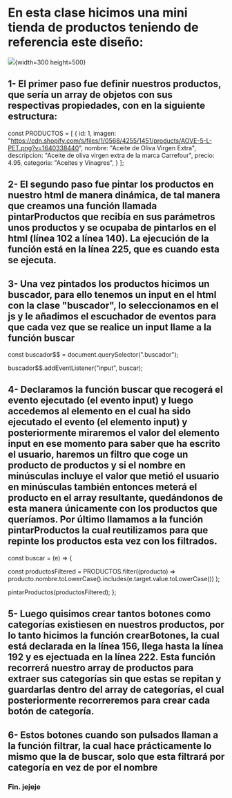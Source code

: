 # En esta clase hicimos una mini tienda de productos teniendo de referencia este diseño:

![]("./assets/imagen.jpg"){width=300 height=500}


## 1- El primer paso fue definir nuestros productos, que sería un array de objetos con sus respectivas propiedades, con en la siguiente estructura:

const PRODUCTOS = [
  {
    id: 1,
    imagen:
      "https://cdn.shopify.com/s/files/1/0568/4255/1451/products/AOVE-5-L-PET.png?v=1640338440",
    nombre: "Aceite de Oliva Virgen Extra",
    descripcion: "Aceite de oliva virgen extra de la marca Carrefour",
    precio: 4.95,
    categoria: "Aceites y Vinagres",
  }
];


## 2- El segundo paso fue pintar los productos en nuestro html de manera dinámica, de tal manera que creamos una función llamada pintarProductos que recibía en sus parámetros unos productos y se ocupaba de pintarlos en el html (línea 102 a línea 140). La ejecución de la función está en la línea 225, que es cuando esta se ejecuta.


## 3- Una vez pintados los productos hicimos un buscador, para ello tenemos un input en el html con la clase "buscador", lo seleccionamos en el js y le añadimos el escuchador de eventos para que cada vez que se realice un input llame a la función buscar

const buscador$$ = document.querySelector(".buscador");

buscador$$.addEventListener("input", buscar);


## 4- Declaramos la función buscar que recogerá el evento ejecutado (el evento input) y luego accedemos al elemento en el cual ha sido ejecutado el evento (el elemento input) y posteriormente miraremos el valor del elemento input en ese momento para saber que ha escrito el usuario, haremos un filtro que coge un producto de productos y si el nombre en minúsculas incluye el valor que metió el usuario en minúsculas también entonces meterá el producto en el array resultante, quedándonos de esta manera únicamente con los productos que queríamos. Por último llamamos a la función pintarProductos la cual reutilizamos para que repinte los productos esta vez con los filtrados.

const buscar = (e) => {

  const productosFiltered = PRODUCTOS.filter((producto) =>
    producto.nombre.toLowerCase().includes(e.target.value.toLowerCase())
  );

  pintarProductos(productosFiltered);
};


## 5- Luego quisimos crear tantos botones como categorías existiesen en nuestros productos, por lo tanto hicimos la función crearBotones, la cual está declarada en la línea 156, llega hasta la línea 192 y es ejectuada en la línea 222. Esta función recorrerá nuestro array de productos para extraer sus categorías sin que estas se repitan y guardarlas dentro del array de categorías, el cual posteriormente recorreremos para crear cada botón de categoría.


## 6- Estos botones cuando son pulsados llaman a la función filtrar, la cual hace prácticamente lo mismo que la de buscar, solo que esta filtrará por categoría en vez de por el nombre

### Fin. jejeje